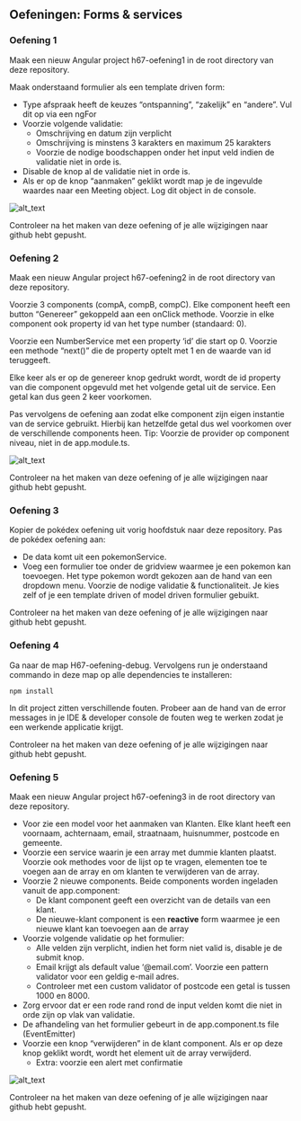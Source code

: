 ## **Oefeningen: Forms & services**
### Oefening 1

Maak een nieuw Angular project h67-oefening1 in de root directory van deze repository.

Maak onderstaand formulier als een template driven form:

*   Type afspraak heeft de keuzes “ontspanning”, “zakelijk” en “andere”. Vul dit op via een ngFor
*   Voorzie volgende validatie:
    *   Omschrijving en datum zijn verplicht
    *   Omschrijving is minstens 3 karakters en maximum 25 karakters
    *   Voorzie de nodige boodschappen onder het input veld indien de validatie niet in orde is.
*   Disable de knop al de validatie niet in orde is.
*   Als er op de knop “aanmaken” geklikt wordt map je de ingevulde waardes naar een Meeting object. Log dit object in de console.

![alt_text](https://i.imgur.com/3W3MPDv.png "image_tooltip")

Controleer na het maken van deze oefening of je alle wijzigingen naar github hebt gepusht.

### Oefening 2
Maak een nieuw Angular project h67-oefening2 in de root directory van deze repository. 

Voorzie 3 components (compA, compB, compC). Elke component heeft een button “Genereer” gekoppeld aan een onClick methode. Voorzie in elke component ook property id van het type number (standaard: 0).

Voorzie een NumberService met een property ‘id’ die start op 0. Voorzie een methode “next()” die de property optelt met 1 en de waarde van id teruggeeft. 

Elke keer als er op de genereer knop gedrukt wordt, wordt de id property van die component opgevuld met het volgende getal uit de service. Een getal kan dus geen 2 keer voorkomen.

Pas vervolgens de oefening aan zodat elke component zijn eigen instantie van de service gebruikt. Hierbij kan hetzelfde getal dus wel voorkomen over de verschillende components heen. Tip: Voorzie de provider op component niveau, niet in de app.module.ts.

![alt_text](https://i.imgur.com/ukeJEWA.png "image_tooltip")

Controleer na het maken van deze oefening of je alle wijzigingen naar github hebt gepusht.

### Oefening 3
Kopier de pokédex oefening uit vorig hoofdstuk naar deze repository. Pas de pokédex oefening aan:

*   De data komt uit een pokemonService.
*   Voeg een formulier toe onder de gridview waarmee je een pokemon kan toevoegen. Het type pokemon wordt gekozen aan de hand van een dropdown menu. Voorzie de nodige validatie & functionaliteit. Je kies zelf of je een template driven of model driven formulier gebuikt. 

Controleer na het maken van deze oefening of je alle wijzigingen naar github hebt gepusht.

### Oefening 4

Ga naar de map H67-oefening-debug. Vervolgens run je onderstaand commando in deze map op alle dependencies te installeren:
```
npm install
```
In dit project zitten verschillende fouten. Probeer aan de hand van de error messages in je IDE & developer console de fouten weg te werken zodat je een werkende applicatie krijgt.

Controleer na het maken van deze oefening of je alle wijzigingen naar github hebt gepusht.
### Oefening 5

Maak een nieuw Angular project h67-oefening3 in de root directory van deze repository.
*   Voor zie een model voor het aanmaken van Klanten. Elke klant heeft een voornaam, achternaam, email, straatnaam, huisnummer, postcode en gemeente.
*   Voorzie een service waarin je een array met dummie klanten plaatst. Voorzie ook methodes voor de lijst op te vragen, elementen toe te voegen aan de array en om klanten te verwijderen van de array.
*   Voorzie 2 nieuwe components. Beide components worden ingeladen vanuit de app.component:
    *   De klant component geeft een overzicht van de details van een klant. 
    *   De nieuwe-klant component is een **reactive** form waarmee je een nieuwe klant kan toevoegen aan de array
*   Voorzie volgende validatie op het formulier:
    *   Alle velden zijn verplicht, indien het form niet valid is, disable je de submit knop.
    *   Email krijgt als default value ‘@email.com’. Voorzie een pattern validator voor een geldig e-mail adres.
    *   Controleer met een custom validator of postcode een getal is tussen 1000 en 8000.
*   Zorg ervoor dat er een rode rand rond de input velden komt die niet in orde zijn op vlak van validatie.
*   De afhandeling van het formulier gebeurt in de app.component.ts file (EventEmitter)
*   Voorzie een knop “verwijderen” in de klant component. Als er op deze knop geklikt wordt, wordt het element uit de array verwijderd.
    *   Extra: voorzie een alert met confirmatie

![alt_text](https://i.imgur.com/qPeHE1W.png "image_tooltip")

Controleer na het maken van deze oefening of je alle wijzigingen naar github hebt gepusht.
